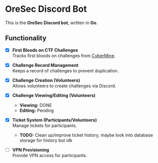 # OreSec Discord Bot
This is the **OreSec Discord bot**, written in **Go**.

## Functionality

- [x] **First Bloods on CTF Challenges**  
  Tracks first bloods on challenges from [CyberMine](http://cybermine.mines.edu).

- [x] **Challenge Record Management**  
  Keeps a record of challenges to prevent duplication.

- [x] **Challenge Creation (Volunteers)**  
  Allows volunteers to create challenges via Discord.

- [x] **Challenge Viewing/Editing (Volunteers)**  
  - **Viewing:** DONE  
  - **Editing:** Pending

- [x] **Ticket System (Participants/Volunteers)**  
  Manage tickets for participants.
  - **TODO:** Clean up/improve ticket history, maybe look into database storage for history but idk
- [ ] **VPN Provisioning**  
  Provide VPN access for participants.

